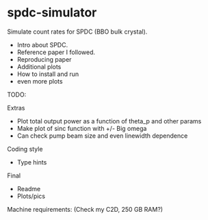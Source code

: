 # spdc-simulator
Simulate count rates for SPDC (BBO bulk crystal).

* Intro about SPDC.
* Reference paper I followed.
* Reproducing paper
* Additional plots
* How to install and run
* even more plots

TODO:

Extras
- Plot total output power as a function of theta_p and other params
- Make plot of sinc function with +/- Big omega
- Can check pump beam size and even linewidth dependence


Coding style
- Type hints

Final
- Readme
- Plots/pics


Machine requirements:
(Check my C2D, 250 GB RAM?)